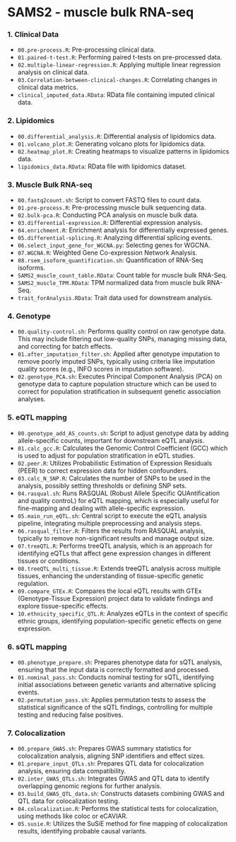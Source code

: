 # SAMS2 - muscle bulk RNA-seq 

### 1. Clinical Data
- `00.pre-process.R`: Pre-processing clinical data.
- `01.paired-t-test.R`: Performing paired t-tests on pre-processed data.
- `02.multiple-linear-regression.R`: Applying multiple linear regression analysis on clinical data.
- `03.Correlation-between-clinical-changes.R`: Correlating changes in clinical data metrics.
- `clinical_imputed_data.RData`: RData file containing imputed clinical data.

### 2. Lipidomics
- `00.differential_analysis.R`: Differential analysis of lipidomics data.
- `01.volcano_plot.R`: Generating volcano plots for lipidomics data.
- `02.heatmap_plot.R`: Creating heatmaps to visualize patterns in lipidomics data.
- `lipidomics_data.RData`: RData file with lipidomics dataset.

### 3. Muscle Bulk RNA-seq
- `00.fastq2count.sh`: Script to convert FASTQ files to count data.
- `01.pre-process.R`: Pre-processing muscle bulk sequencing data.
- `02.bulk-pca.R`: Conducting PCA analysis on muscle bulk data.
- `03.differential-expression.R`: Differential expression analysis.
- `04.enrichment.R`: Enrichment analysis for differentially expressed genes.
- `05.differential-splicing.R`: Analyzing differential splicing events.
- `06.select_input_gene_for_WGCNA.py`: Selecting genes for WGCNA.
- `07.WGCNA.R`: Weighted Gene Co-expression Network Analysis.
- `08.rsem_isoform_quantification.sh`: Quantification of RNA-Seq isoforms.
- `SAMS2_muscle_count_table.RData`: Count table for muscle bulk RNA-Seq.
- `SAMS2_muscle_TPM.RData`: TPM normalized data from muscle bulk RNA-Seq.
- `trait_forAnalysis.RData`: Trait data used for downstream analysis.

### 4. Genotype
-  `00.quality-control.sh`: Performs quality control on raw genotype data. This may include filtering out low-quality SNPs, managing missing data, and correcting for batch effects.
-  `01.after_imputation_filter.sh`: Applied after genotype imputation to remove poorly imputed SNPs, typically using criteria like imputation quality scores (e.g., INFO scores in imputation software).
-  `02.genotype_PCA.sh`: Executes Principal Component Analysis (PCA) on genotype data to capture population structure which can be used to correct for population stratification in subsequent genetic association analyses.

### 5. eQTL mapping
-  `00.genotype_add_AS_counts.sh`: Script to adjust genotype data by adding allele-specific counts, important for downstream eQTL analysis.
-  `01.calc_gcc.R`: Calculates the Genomic Control Coefficient (GCC) which is used to adjust for population stratification in eQTL studies.
-  `02.peer.R`: Utilizes Probabilistic Estimation of Expression Residuals (PEER) to correct expression data for hidden confounders.
-  `03.calc_N_SNP.R`: Calculates the number of SNPs to be used in the analysis, possibly setting thresholds or defining SNP sets.
-  `04.rasqual.sh`: Runs RASQUAL (Robust Allele Specific QUAntification and quality controL) for eQTL mapping, which is especially useful for fine-mapping and dealing with allele-specific expression.
-  `05.main_run_eQTL.sh`: Central script to execute the eQTL analysis pipeline, integrating multiple preprocessing and analysis steps.
-  `06.rasqual_filter.R`: Filters the results from RASQUAL analysis, typically to remove non-significant results and manage output size.
-  `07.treeQTL.R`: Performs treeQTL analysis, which is an approach for identifying eQTLs that affect gene expression changes in different tissues or conditions.
-  `08.treeQTL_multi_tissue.R`: Extends treeQTL analysis across multiple tissues, enhancing the understanding of tissue-specific genetic regulation.
-  `09.compare_GTEx.R`: Compares the local eQTL results with GTEx (Genotype-Tissue Expression) project data to validate findings and explore tissue-specific effects.
-  `10.ethnicity_specific_QTL.R`: Analyzes eQTLs in the context of specific ethnic groups, identifying population-specific genetic effects on gene expression.

### 6. sQTL mapping
-  `00.phenotype_prepare.sh`: Prepares phenotype data for sQTL analysis, ensuring that the input data is correctly formatted and processed.
-  `01.nominal_pass.sh`: Conducts nominal testing for sQTL, identifying initial associations between genetic variants and alternative splicing events.
-  `02.permutation_pass.sh`: Applies permutation tests to assess the statistical significance of the sQTL findings, controlling for multiple testing and reducing false positives.

### 7. Colocalization
-  `00.prepare_GWAS.sh`: Prepares GWAS summary statistics for colocalization analysis, aligning SNP identifiers and effect sizes.
-  `01.prepare_input_QTLs.sh`: Prepares QTL data for colocalization analysis, ensuring data compatibility.
-  `02.inter_GWAS_QTLs.sh`: Integrates GWAS and QTL data to identify overlapping genomic regions for further analysis.
-  `03.build_GWAS_QTL_data.sh`: Constructs datasets combining GWAS and QTL data for colocalization testing.
-  `04.colocalization.R`: Performs the statistical tests for colocalization, using methods like coloc or eCAVIAR.
-  `05.susie.R`: Utilizes the SuSiE method for fine mapping of colocalization results, identifying probable causal variants.
